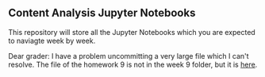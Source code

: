 ## Content Analysis Jupyter Notebooks

This repository will store all the Jupyter Notebooks which you are expected to naviagte week by week.

Dear grader: I have a problem uncommitting a very large file which I can't resolve. The file of the homework 9 is not in the week 9 folder, but it is [here](). 
